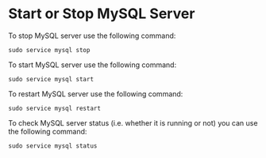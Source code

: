 # Start or Stop MySQL Server

To stop MySQL server use the following command:

```
sudo service mysql stop
```

To start MySQL server use the following command:

```
sudo service mysql start
```

To restart MySQL server use the following command:

```
sudo service mysql restart
```

To check MySQL server status (i.e. whether it is running or not) you can use the following command:

```
sudo service mysql status
```
